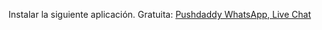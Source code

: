 Instalar la siguiente aplicación. Gratuita:
[Pushdaddy WhatsApp, Live Chat](https://apps.shopify.com/whatsapp-chat-for-support)
